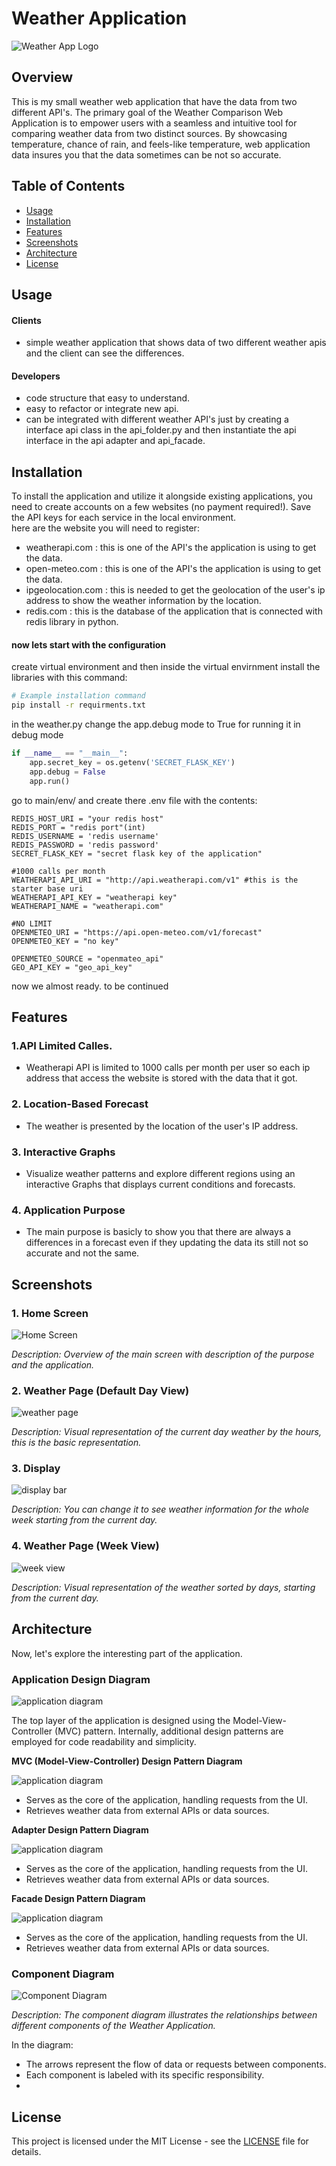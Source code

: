 # Weather Application

![Weather App Logo](screenshots/clouds.jpg)

## Overview
This is my small weather web application that have the data from two different API's.
The primary goal of the Weather Comparison Web Application is to empower users with a seamless and intuitive tool for comparing weather data from two distinct sources. By showcasing temperature, chance of rain, and feels-like temperature, web application data insures you that the data sometimes can be not so accurate.


## Table of Contents

- [Usage](#usage)
- [Installation](#installation)
- [Features](#features)
- [Screenshots](#screenshots)
- [Architecture](#architecture)
- [License](#license)


## Usage
#### Clients
- simple weather application that shows data of two different weather apis and the client can see the differences.

#### Developers
- code structure that easy to understand.
- easy to refactor or integrate new api.
- can be integrated with different weather API's just by creating a interface api class in the api_folder.py and then instantiate the api interface in the api adapter and api_facade.


## Installation

To install the application and utilize it alongside existing applications, you need to create accounts on a few websites (no payment required!). Save the API keys for each service in the local environment.<br>
here are the website you will need to register:
- weatherapi.com : this is one of the API's the application is using to get the data.
- open-meteo.com : this is one of the API's the application is using to get the data.
- ipgeolocation.com : this is needed to get the geolocation of the user's ip address to show the weather information by the location.
- redis.com : this is the database of the application that is connected with redis library in python.

#### now lets start with the configuration
create virtual environment and then inside the virtual envirnment install the libraries with this command:

```bash
# Example installation command
pip install -r requirments.txt
```

in the weather.py change the app.debug mode to True for running it in debug mode
```python
if __name__ == "__main__":
    app.secret_key = os.getenv('SECRET_FLASK_KEY')
    app.debug = False
    app.run()
```

go to main/env/ and create there .env file with the contents:

```.env
REDIS_HOST_URI = "your redis host"
REDIS_PORT = "redis port"(int)
REDIS_USERNAME = 'redis username'
REDIS_PASSWORD = 'redis password'
SECRET_FLASK_KEY = "secret flask key of the application"

#1000 calls per month
WEATHERAPI_API_URI = "http://api.weatherapi.com/v1" #this is the starter base uri
WEATHERAPI_API_KEY = "weatherapi key"
WEATHERAPI_NAME = "weatherapi.com"

#NO LIMIT
OPENMETEO_URI = "https://api.open-meteo.com/v1/forecast"
OPENMETEO_KEY = "no key"

OPENMETEO_SOURCE = "openmateo_api"
GEO_API_KEY = "geo_api_key"
```
now we almost ready.
to be continued


## Features
### 1.API Limited Calles.

- Weatherapi API is limited to 1000 calls per month per user so each ip address that access the website is stored with the data that it got.

### 2. Location-Based Forecast

- The weather is presented by the location of the user's IP address.

### 3. Interactive Graphs

- Visualize weather patterns and explore different regions using an interactive Graphs that displays current conditions and forecasts.

### 4. Application Purpose

- The main purpose is basicly to show you that there are always a differences in a forecast even if they updating the data its still not so accurate and not the same. 


## Screenshots

### 1. Home Screen

![Home Screen](screenshots/first_page2.PNG)

*Description: Overview of the main screen with description of the purpose and the application.*


### 2. Weather Page (Default Day View)

![weather page](screenshots/weather_page.PNG)

*Description: Visual representation of the current day weather by the hours, this is the basic representation.*


### 3. Display

![display bar](screenshots/navbar.PNG)

*Description: You can change it to see weather information for the whole week starting from the current day.*


### 4. Weather Page (Week View)

![week view](screenshots/weather_page.PNG)

*Description: Visual representation of the weather sorted by days, starting from the current day.*


## Architecture

Now, let's explore the interesting part of the application.

### Application Design Diagram

![application diagram](screenshots/top_layer_diagram.PNG)

The top layer of the application is designed using the Model-View-Controller (MVC) pattern. Internally, additional design patterns are employed for code readability and simplicity.

**MVC (Model-View-Controller) Design Pattern Diagram**

![application diagram](screenshots/mvc.PNG)

   - Serves as the core of the application, handling requests from the UI.
   - Retrieves weather data from external APIs or data sources.

**Adapter Design Pattern Diagram**

![application diagram](screenshots/api_diagram.PNG)

   - Serves as the core of the application, handling requests from the UI.
   - Retrieves weather data from external APIs or data sources.

**Facade Design Pattern Diagram**

![application diagram](screenshots/interactive_map.png)

   - Serves as the core of the application, handling requests from the UI.
   - Retrieves weather data from external APIs or data sources.

### Component Diagram

![Component Diagram](architecture/component_diagram.png)

*Description: The component diagram illustrates the relationships between different components of the Weather Application.*

In the diagram:

- The arrows represent the flow of data or requests between components.
- Each component is labeled with its specific responsibility.
- 


## License

This project is licensed under the MIT License - see the [LICENSE](LICENSE) file for details.

